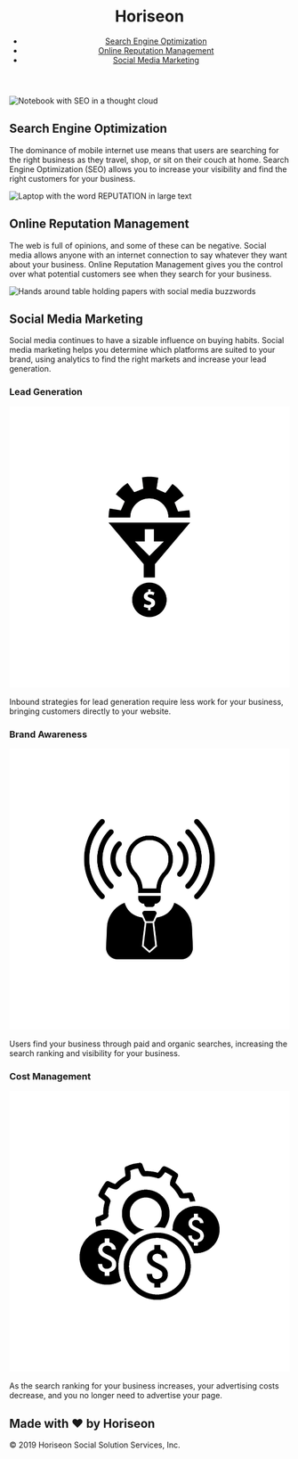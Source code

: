 <!DOCTYPE html>
<html lang="en-us">

<head>
    <meta charset="UTF-8" />
    <link rel="stylesheet" href="./assets/css/style.css">
    <title>Horiseon Company Page</title>
</head>

<body>
    <header>
        <h1>Hori<span class="seo">seo</span>n</h1>
        <div>
            <ul>
                <li>
                    <a href="#search-engine-optimization">Search Engine Optimization</a>
                </li>
                <li>
                    <a href="#online-reputation-management">Online Reputation Management</a>
                </li>
                <li>
                    <a href="#social-media-marketing">Social Media Marketing</a>
                </li>
            </ul>
        </div>
    </header>
    <div class="hero"></div>
    <main>
        <div class="products">
            <img src="./assets/images/search-engine-optimization.jpg" alt="Notebook with SEO in a thought cloud" class="float-left" />
            <h2>Search Engine Optimization</h2>
            <p>
                The dominance of mobile internet use means that users are searching for the right business as they travel, shop, or sit on their couch at home. Search Engine Optimization (SEO) allows you to increase your visibility and find the right customers for your business.
            </p>
        </div>
        <div class="products">
            <img src="./assets/images/online-reputation-management.jpg" alt="Laptop with the word REPUTATION in large text"  class="float-right" />
            <h2>Online Reputation Management</h2>
            <p>
                The web is full of opinions, and some of these can be negative. Social media allows anyone with an internet connection to say whatever they want about your business. Online Reputation Management gives you the control over what potential customers see when they search for your business.
            </p>
        </div>
        <div class="products">
            <img src="./assets/images/social-media-marketing.jpg" alt="Hands around table holding papers with social media buzzwords" class="float-left" />
            <h2>Social Media Marketing</h2>
            <p>
                Social media continues to have a sizable influence on buying habits. Social media marketing helps you determine which platforms are suited to your brand, using analytics to find the right markets and increase your lead generation.
            </p>
        </div>
    </main>
    <aside>
        <div class="benefits">
            <h3>Lead Generation</h3>
            <img src="./assets/images/lead-generation.png" alt="Gear getting funneled into money" /> 
            <p>
                Inbound strategies for lead generation require less work for your business, bringing customers directly to your website.
            </p>
        </div>
        <div class="benefits">
            <h3>Brand Awareness</h3>
            <img src="./assets/images/brand-awareness.png" alt="Man's silhoutte with lightbulb for head" />
            <p>
                Users find your business through paid and organic searches, increasing the search ranking and visibility for your business.
            </p>
        </div>
        <div class="benefits">
            <h3>Cost Management</h3>
            <img src="./assets/images/cost-management.png" alt="A Gear and three tokens with money symbols on them" />
            <p>
                As the search ranking for your business increases, your advertising costs decrease, and you no longer need to advertise your page.
            </p>
        </div>
    </aside>
    <div class="footer">
        <h2>Made with ❤️️ by Horiseon</h2>
        <p>
            &copy; 2019 Horiseon Social Solution Services, Inc.
        </p>
    </div>
</body>

</html>
